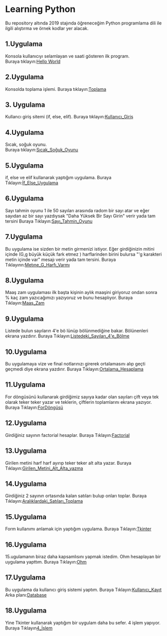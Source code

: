 # Learning Python

Bu repository altında 2019 stajında öğreneceğim Python programlama dili ile ilgili alıştırma ve örnek kodlar yer alacak.



## 1.Uygulama

Konsola kullanıcıyı selamlayan ve saati gösteren ilk program.  
Buraya tıklayın:[Hello World](/src/HelloWorld.py)


## 2.Uygulama

Konsolda toplama işlemi. 
Buraya tıklayın:[Toplama](/src/Toplama)

## 3. Uygulama

Kullancı giriş sitemi (if, else, elif). 
Buraya tıklayın:[Kullanıcı_Giriş](/src/KullanıcıGiriş.py)

## 4.Uygulama

Sıcak, soğuk oyunu.  
Buraya tıklayın:[Sıcak_Soğuk_Oyunu](/src/SıcakSoğukOyunu.py)

## 5.Uygulama

if, else ve elif kullanarak yaptığım uygulama. 
Buraya Tıklayın:[İf_Else_Uygulama](/src/İfElseUygulama.py)

## 6.Uygulama

Sayı tahmin oyunu 1 ile 50 sayıları arasında radom bir sayı atar ve eğer sayıdan az bir sayı yazdıysak "Daha Yüksek Bir Sayı Girin" verir yada tam tersini
Buraya Tıklayın:[Sayı_Tahmin_Oyunu](/src/SayıTahminOyunu.py)

## 7.Uygulama

Bu uygulama ise sizden bir metin girmenizi istiyor. Eğer girdiğinizin mitini içinde (G,g büyük küçük fark etmez ) harflarinden birini bulursa "'g karakteri metin içinde var" mesajı verir yada tam tersini.
Buraya Tıklayınn:[Metıne_G_Harfı_Varmı](/src/MetındeGHarfıVarmı.py)

## 8.Uygulama

Maaş zam uygulaması ilk başta kişinin aylık maaşini giriyoruz ondan sonra % kaç zam yazıcağımızı yazıyoruz ve bunu hesaplıyor.
Buraya Tıklayın:[Maaş_Zam](/src/MaaşZam.py)

## 9.Uygulama

Listede bulun sayıların 4'e bö lünüp bölünmediğine bakar. Bölünenleri ekrana yazdırır.
Buraya Tıklayın:[Listedeki_Sayıları_4'e_Bölme](/src/ListedekiSayıları4eBölme)

## 10.Uygulama

Bu uygulamaya vize ve final notlarınızı girerek ortalamasını alıp geçti geçmedi diye ekrana yazdırır. 
Buraya Tıklayın:[Ortalama_Hesaplama](/src/FinalVizeHesaplama.py)

## 11.Uygulama

For döngüsünü kullanarak girdiğimiz sayıya kadar olan sayıları çift veya tek olarak teker teker yazar ve teklerin, çiftlerin toplamlarını ekrana yazıyor.
Buraya Tıklayın:[ForDöngüsü](/src/ForDöngüsü.py)

## 12.Uygulama

Girdiğiniz sayının factorial hesaplar.
Buraya Tıklayın:[Factorial](/src/Factorial.py)

## 13.Uygulama

Girilen metini harf harf ayırıp teker teker alt alta yazar.
Buraya Tıklayın:[Girilen_Metini_Alt_Alta_yazma](/src/GırılenMetnıAltAltayazma.py)

## 14.Uygulama

Girdiğiniz 2 sayının ortasında kalan satıları bulup onları toplar.
Buraya Tıklayın:[Aralıklardaki_Satıları_Toplama](/src/KullanıcınınGırdıgı2SayıArasındakıSayılarıToplama.py)

## 15.Uygulama

Form kullanımı anlamak için yaptığım uygulama. 
Buraya Tıklayın:[Tkinter](/src/TkinterListBoxKullanımı.py)

## 16.Uygulama

15.ugulamanın biraz daha kapsamlısını yapmak istedim. Ohm hesaplayan bir uygulama yapttım.
Buraya Tıklayın:[Ohm](/src/OhmHesaplama.py)

## 17.Uygulama

Bu uygulama da kullanıcı giriş sistemi yaptım. 
Buraya Tıklayın:[Kullanıcı_Kayıt](/src/kadi_ksifre.py) Arka planı:[Database](/src/kadi_sifre_kontrol.py) 

## 18.Uygulama

Yine Tkinter kullanarak yaptığım bir uygulam daha bu sefer. 4 işlem yapıyor. 
Buraya Tıklayın[4_İşlem](/src/Tkinter4İşlem.py)
